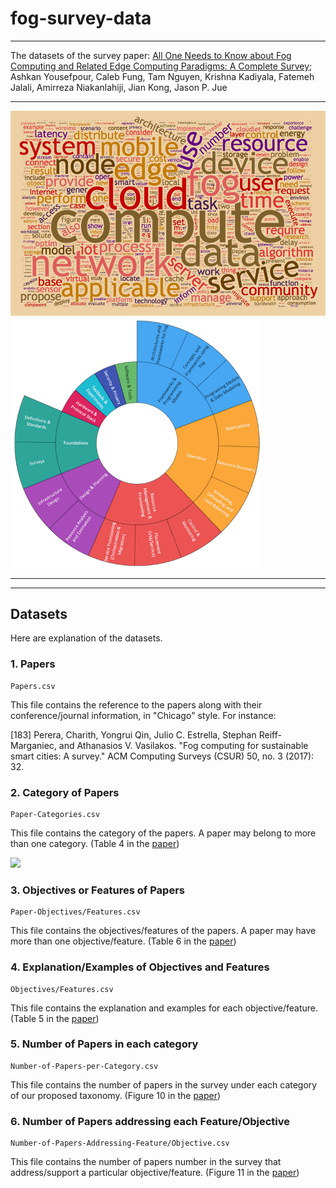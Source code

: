 # fog-survey-data

----

The datasets of the survey paper: 
[All One Needs to Know about Fog Computing and Related Edge Computing Paradigms: A Complete Survey](https://arxiv.org/abs/1808.05283);
Ashkan Yousefpour, Caleb Fung, Tam Nguyen, Krishna Kadiyala, Fatemeh Jalali, Amirreza Niakanlahiji, Jian Kong, Jason P. Jue

----

<img src="images/fog-wordcloud.png" width="600"><img src="images/taxonomy.png" width="400">

----
----

## Datasets

Here are explanation of the datasets.

### 1. Papers
```
Papers.csv
```
This file contains the reference to the papers along with their conference/journal information, in "Chicago" style. For instance:

[183]	Perera, Charith, Yongrui Qin, Julio C. Estrella, Stephan Reiff-Marganiec, and Athanasios V. Vasilakos. "Fog computing for sustainable smart cities: A survey." ACM Computing Surveys (CSUR) 50, no. 3 (2017): 32.

### 2. Category of Papers
```
Paper-Categories.csv
```
This file contains the category of the papers. A paper may belong to more than one category. (Table 4 in the [paper](https://arxiv.org/abs/1808.05283))

<img src="https://github.com/anrlutdallas/anrlutdallas.github.io/blob/master/resource/projects/fog-survey/paper-categories.png" width="800">

### 3. Objectives or Features of Papers
```
Paper-Objectives/Features.csv
```
This file contains the objectives/features of the papers. A paper may have more than one objective/feature. (Table 6 in the [paper](https://arxiv.org/abs/1808.05283))

### 4. Explanation/Examples of Objectives and Features
```
Objectives/Features.csv
```
This file contains the explanation and examples for each objective/feature. (Table 5 in the [paper](https://arxiv.org/abs/1808.05283))

### 5. Number of Papers in each category
```
Number-of-Papers-per-Category.csv
```
This file contains the number of papers in the survey under each category of our proposed taxonomy. (Figure 10 in the [paper](https://arxiv.org/abs/1808.05283))

### 6. Number of Papers addressing each Feature/Objective
```
Number-of-Papers-Addressing-Feature/Objective.csv
```
This file contains the number of papers number in the survey that address/support a particular objective/feature. (Figure 11 in the [paper](https://arxiv.org/abs/1808.05283))